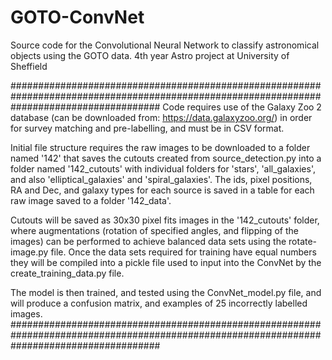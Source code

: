 # GOTO-ConvNet
Source code for the Convolutional Neural Network to classify astronomical objects using the GOTO data. 4th year Astro project at University of Sheffield

###########################################################################################################################################
Code requires use of the Galaxy Zoo 2 database (can be downloaded from: https://data.galaxyzoo.org/) in order for survey matching and pre-labelling, and must be in CSV format.

Initial file structure requires the raw images to be downloaded to a folder named '142' that saves the cutouts created from source_detection.py into a folder named '142_cutouts' with individual folders for 'stars', 'all_galaxies', and also 'elliptical_galaxies' and 'spiral_galaxies'. The ids, pixel positions, RA and Dec, and galaxy types for each source is saved in a table for each raw image saved to a folder '142_data'.

Cutouts will be saved as 30x30 pixel fits images in the '142_cutouts' folder, where augmentations (rotation of specified angles, and flipping of the images) can be performed to achieve balanced data sets using the rotate-image.py file. Once the data sets required for training have equal numbers they will be compiled into a pickle file used to input into the ConvNet by the create_training_data.py file.

The model is then trained, and tested using the ConvNet_model.py file, and will produce a confusion matrix, and examples of 25 incorrectly labelled images.
###########################################################################################################################################
